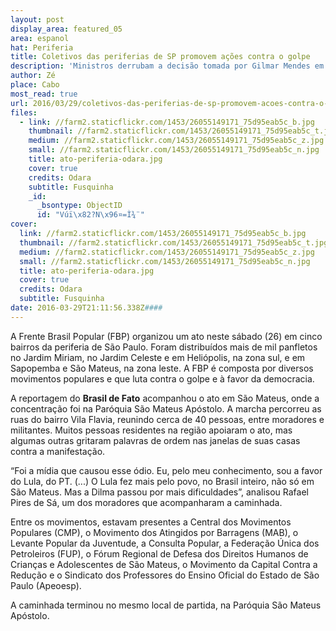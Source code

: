 ```yaml
---
layout: post
display_area: featured_05
area: espanol
hat: Periferia
title: Coletivos das periferias de SP promovem ações contra o golpe
description: 'Ministros derrubam a decisão tomada por Gilmar Mendes em 2008 e processo contra ex-ministro segue nas Varas Federais do '
author: Zé
place: Cabo
most_read: true
url: 2016/03/29/coletivos-das-periferias-de-sp-promovem-acoes-contra-o-golpe/
files:
  - link: //farm2.staticflickr.com/1453/26055149171_75d95eab5c_b.jpg
    thumbnail: //farm2.staticflickr.com/1453/26055149171_75d95eab5c_t.jpg
    medium: //farm2.staticflickr.com/1453/26055149171_75d95eab5c_z.jpg
    small: //farm2.staticflickr.com/1453/26055149171_75d95eab5c_n.jpg
    title: ato-periferia-odara.jpg
    cover: true
    credits: Odara
    subtitle: Fusquinha
    _id:
      _bsontype: ObjectID
      id: "Vúï\x82?N\x96¤=Ì¾¨"
cover:
  link: //farm2.staticflickr.com/1453/26055149171_75d95eab5c_b.jpg
  thumbnail: //farm2.staticflickr.com/1453/26055149171_75d95eab5c_t.jpg
  medium: //farm2.staticflickr.com/1453/26055149171_75d95eab5c_z.jpg
  small: //farm2.staticflickr.com/1453/26055149171_75d95eab5c_n.jpg
  title: ato-periferia-odara.jpg
  cover: true
  credits: Odara
  subtitle: Fusquinha
date: 2016-03-29T21:11:56.338Z####
---
```

<p>A Frente Brasil Popular (FBP) organizou um ato neste s&aacute;bado (26) em cinco bairros da periferia de S&atilde;o Paulo. Foram distribu&iacute;dos mais de mil panfletos no Jardim Miriam, no Jardim Celeste e em Heli&oacute;polis, na zona sul, e em Sapopemba e S&atilde;o Mateus, na zona leste. A FBP &eacute; composta por diversos movimentos populares e que luta contra o golpe e &agrave; favor da democracia.</p>

<p>A reportagem do&nbsp;<strong>Brasil de Fato</strong>&nbsp;acompanhou o ato em S&atilde;o Mateus, onde a concentra&ccedil;&atilde;o foi na Par&oacute;quia S&atilde;o Mateus Ap&oacute;stolo. A marcha percorreu as ruas do bairro Vila Flavia, reunindo cerca de 40 pessoas, entre moradores e militantes. Muitos pessoas residentes na regi&atilde;o apoiaram o ato, mas algumas outras gritaram palavras de ordem nas janelas de suas casas contra a manifesta&ccedil;&atilde;o.</p>

<p>&ldquo;Foi a m&iacute;dia que causou esse &oacute;dio. Eu, pelo meu conhecimento, sou a favor do Lula, do PT. (...) O Lula fez mais pelo povo, no Brasil inteiro, n&atilde;o s&oacute; em S&atilde;o Mateus. Mas a Dilma passou por mais dificuldades&rdquo;, analisou Rafael Pires de S&aacute;, um dos moradores que acompanharam a caminhada.</p>

<p>Entre os movimentos, estavam presentes a Central dos Movimentos Populares (CMP), o Movimento dos Atingidos por Barragens (MAB), o Levante Popular da Juventude, a Consulta Popular, a Federa&ccedil;&atilde;o &Uacute;nica dos Petroleiros (FUP), o F&oacute;rum Regional de Defesa dos Direitos Humanos de Crian&ccedil;as e Adolescentes de S&atilde;o Mateus, o Movimento da Capital Contra a Redu&ccedil;&atilde;o e o Sindicato dos Professores do Ensino Oficial do Estado de S&atilde;o Paulo (Apeoesp).</p>

<p>A caminhada terminou no mesmo local de partida, na Par&oacute;quia S&atilde;o Mateus Ap&oacute;stolo.</p>

